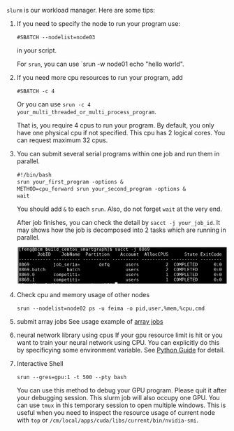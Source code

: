 `slurm` is our workload manager. Here are some tips:

1. If you need to specify the node to run your program use:

    ```shell
    #SBATCH --nodelist=node03
    ```

    in your script.

    For `srun`, you can use `srun -w node01 echo "hello world".
    
2. If you need more cpu resources to run your program, add

   ```shell
   #SBATCH -c 4
   ```
   Or you can use `srun -c 4 your_multi_threaded_or_multi_process_program`.
   
   That is, you require 4 cpus to run your program.
   By default, you only have one physical cpu if not specified. This cpu has 2 logical cores. You can request maximum 32 cpus.
   
3. You can submit several serial programs within one job and run them in parallel.

    ```shell
    #!/bin/bash
    srun your_first_program -options &
    METHOD=cpu_forward srun your_second_program -options &
    wait
    ```

    You should add `&` to each `srun`. Also, do not forget `wait` at the very end.

    After job finishes, you can check the detail by `sacct -j your_job_id`. It may shows how the job is decomposed into 2 tasks which are running in parallel.

    ![](./images/slurm_job_2_task.png)

4. Check cpu and memory usage of other nodes

    ```shell
    srun --nodelist=node02 ps -u feima -o pid,user,%mem,%cpu,cmd
    ```
5. submit array jobs
   See usage example of [array jobs](https://wiki.anunna.wur.nl/index.php/Array_jobs)

6. neural network library using cpus
   If your gpu resource limit is hit or you want to train your neural network using CPU. You can explicitly do this by specificying
   some environment variable. See [Python Guide](./python.md) for detail.

7. Interactive Shell
   ```shell
   srun --gres=gpu:1 -t 500 --pty bash
   ```
   You can use this method to debug your GPU program. Please quit it after your debugging session. This slurm job will also occupy one GPU.
   You can use `tmux` in this temporary session to open multiple windows. This is useful when you need to inspect the resource usage of current node with `top` or `/cm/local/apps/cuda/libs/current/bin/nvidia-smi`.
   